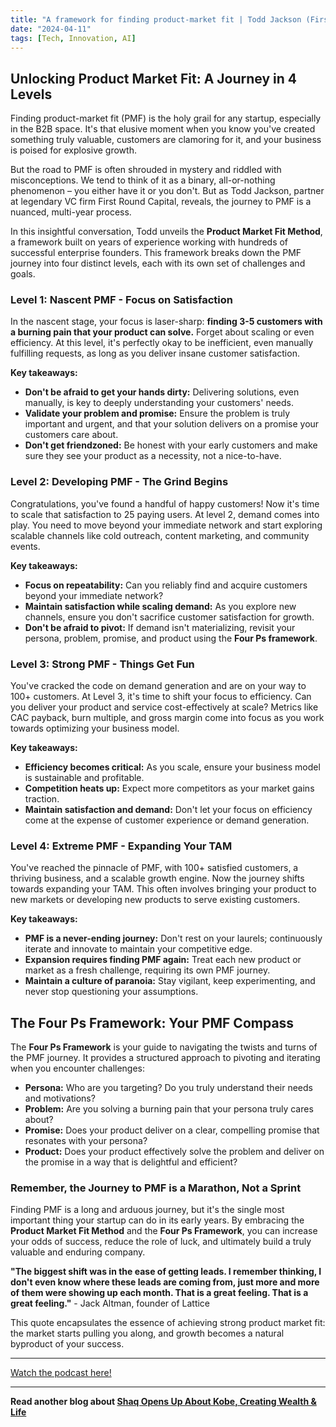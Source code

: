 ```yaml
---
title: "A framework for finding product-market fit | Todd Jackson (First Round Capital)"
date: "2024-04-11"
tags: [Tech, Innovation, AI]
---
```


## Unlocking Product Market Fit: A Journey in 4 Levels

Finding product-market fit (PMF) is the holy grail for any startup, especially in the B2B space. It's that elusive moment when you know you've created something truly valuable, customers are clamoring for it, and your business is poised for explosive growth.

But the road to PMF is often shrouded in mystery and riddled with misconceptions. We tend to think of it as a binary, all-or-nothing phenomenon – you either have it or you don't. But as Todd Jackson, partner at legendary VC firm First Round Capital, reveals, the journey to PMF is a nuanced, multi-year process.

In this insightful conversation, Todd unveils the **Product Market Fit Method**, a framework built on years of experience working with hundreds of successful enterprise founders. This framework breaks down the PMF journey into four distinct levels, each with its own set of challenges and goals.

### Level 1: Nascent PMF - Focus on Satisfaction

In the nascent stage, your focus is laser-sharp: **finding 3-5 customers with a burning pain that your product can solve.** Forget about scaling or even efficiency. At this level, it's perfectly okay to be inefficient, even manually fulfilling requests, as long as you deliver insane customer satisfaction.

**Key takeaways:**

- **Don't be afraid to get your hands dirty:** Delivering solutions, even manually, is key to deeply understanding your customers' needs.
- **Validate your problem and promise:** Ensure the problem is truly important and urgent, and that your solution delivers on a promise your customers care about.
- **Don't get friendzoned:** Be honest with your early customers and make sure they see your product as a necessity, not a nice-to-have.

### Level 2: Developing PMF - The Grind Begins

Congratulations, you've found a handful of happy customers! Now it's time to scale that satisfaction to 25 paying users. At level 2, demand comes into play. You need to move beyond your immediate network and start exploring scalable channels like cold outreach, content marketing, and community events.

**Key takeaways:**

- **Focus on repeatability:** Can you reliably find and acquire customers beyond your immediate network?
- **Maintain satisfaction while scaling demand:** As you explore new channels, ensure you don't sacrifice customer satisfaction for growth.
- **Don't be afraid to pivot:** If demand isn't materializing, revisit your persona, problem, promise, and product using the **Four Ps framework**.

### Level 3: Strong PMF - Things Get Fun

You've cracked the code on demand generation and are on your way to 100+ customers. At Level 3, it's time to shift your focus to efficiency. Can you deliver your product and service cost-effectively at scale? Metrics like CAC payback, burn multiple, and gross margin come into focus as you work towards optimizing your business model.

**Key takeaways:**

- **Efficiency becomes critical:** As you scale, ensure your business model is sustainable and profitable.
- **Competition heats up:** Expect more competitors as your market gains traction.
- **Maintain satisfaction and demand:** Don't let your focus on efficiency come at the expense of customer experience or demand generation.

### Level 4: Extreme PMF - Expanding Your TAM

You've reached the pinnacle of PMF, with 100+ satisfied customers, a thriving business, and a scalable growth engine. Now the journey shifts towards expanding your TAM. This often involves bringing your product to new markets or developing new products to serve existing customers.

**Key takeaways:**

- **PMF is a never-ending journey:** Don't rest on your laurels; continuously iterate and innovate to maintain your competitive edge.
- **Expansion requires finding PMF again:** Treat each new product or market as a fresh challenge, requiring its own PMF journey.
- **Maintain a culture of paranoia:** Stay vigilant, keep experimenting, and never stop questioning your assumptions.

## The Four Ps Framework: Your PMF Compass

The **Four Ps Framework** is your guide to navigating the twists and turns of the PMF journey. It provides a structured approach to pivoting and iterating when you encounter challenges:

- **Persona:** Who are you targeting? Do you truly understand their needs and motivations?
- **Problem:** Are you solving a burning pain that your persona truly cares about?
- **Promise:** Does your product deliver on a clear, compelling promise that resonates with your persona?
- **Product:** Does your product effectively solve the problem and deliver on the promise in a way that is delightful and efficient?

### Remember, the Journey to PMF is a Marathon, Not a Sprint

Finding PMF is a long and arduous journey, but it's the single most important thing your startup can do in its early years. By embracing the **Product Market Fit Method** and the **Four Ps Framework**, you can increase your odds of success, reduce the role of luck, and ultimately build a truly valuable and enduring company.

**"The biggest shift was in the ease of getting leads. I remember thinking, I don't even know where these leads are coming from, just more and more of them were showing up each month. That is a great feeling. That is a great feeling."** - Jack Altman, founder of Lattice

This quote encapsulates the essence of achieving strong product market fit: the market starts pulling you along, and growth becomes a natural byproduct of your success.

---

<a href="https://youtube.com/watch?v=yc1Uwhfxacs" target="_blank">Watch the podcast here!</a>

---

**Read another blog about [Shaq Opens Up About Kobe, Creating Wealth & Life](./20220909-shaquilleoneal-pbdpodcast)**

